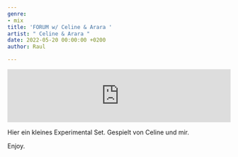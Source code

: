 ```yaml
---
genre:
- mix
title: 'FORUM w/ Celine & Arara '
artist: " Celine & Arara "
date: 2022-05-20 00:00:00 +0200
author: Raul

---
```

<iframe width="100%" height="120" src="https://www.mixcloud.com/widget/iframe/?hide_cover=1&feed=%2FRadio80K%2Fforum-w-celine-b2b-arara-110522%2F" frameborder="0" ></iframe>

Hier ein kleines Experimental Set. Gespielt von Celine und mir.


Enjoy.